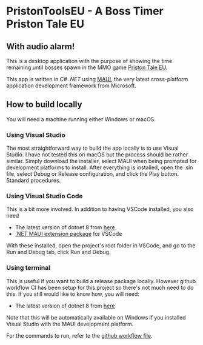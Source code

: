 # PristonToolsEU - A Boss Timer Priston Tale EU
## With audio alarm!

This is a desktop application with the purpose of showing the time remaining until bosses spawn in the MMO game [Priston Tale EU](https://pristontale.eu/).

This app is written in _C# .NET_ using [MAUI](https://dotnet.microsoft.com/en-us/apps/maui), the very latest cross-platform application development framework from Microsoft.

## How to build locally

You will need a machine running either Windows or macOS.

### Using Visual Studio
The most straightforward way to build the app locally is to use Visual Studio. I have not tested this on macOS but the process should be rather similar. Simply download the installer, select MAUI when being prompted for development platforms to install.
After everything is installed, open the .sln file, select Debug or Release configuration, and click the Play button. Standard procedures.

### Using Visual Studio Code
This is a bit more involved. In addition to having VSCode installed, you also need
- The latest version of dotnet 8 from [here](https://dotnet.microsoft.com/en-us/download)
- [.NET MAUI extension package](https://devblogs.microsoft.com/visualstudio/announcing-the-dotnet-maui-extension-for-visual-studio-code/) for VSCode

With these installed, open the project's root folder in VSCode, and go to the Run and Debug tab, click Run and Debug.

### Using terminal
This is useful if you want to build a release package locally. However github workflow CI has been setup for this project so there's not much need to do this. 
If you still would like to know how, you will need:
- The latest version of dotnet 8 from [here](https://dotnet.microsoft.com/en-us/download)

Note that this will be automatically available on Windows if you installed Visual Studio with the MAUI development platform.

For the commands to run, refer to the [github workflow file](.github/workflows/ci-maui-dotnet.yml).
